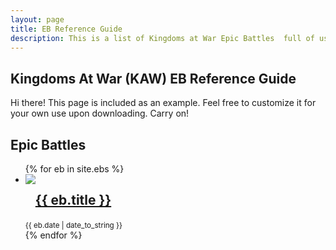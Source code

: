 ```yaml
---
layout: page
title: EB Reference Guide
description: This is a list of Kingdoms at War Epic Battles  full of usefule tips and instructions on how to beat them.
---
```


## Kingdoms At War (KAW) EB Reference Guide

<p class="message">
    Hi there! This page is included as an example. Feel free to customize it for your own use upon downloading. Carry on!
</p>

<div class="related">
    <h2>Epic Battles</h2>
    <ul class="related-posts">
        {% for eb in site.ebs %}
        <li>
        <div style="float:left"><img src="http://via.placeholder.com/150x150"></div>
            <h2 style="float:left">
                <a href="{{ site.baseurl }}{{ eb.url }}">
                {{ eb.title }}
                </a>
            </h2>
            <br style="clear:both" />
       <small>{{ eb.date | date_to_string }}</small>
        </li>
        {% endfor %}
    </ul>
</div>



